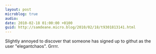 ```yaml
---
layout: post
microblog: true
audio: 
date: 2010-02-18 01:00:00 +0100
guid: http://samdeane.micro.blog/2010/02/18/t9301813141.html
---
```

Slightly annoyed to discover that someone has signed up to githut as the user "elegantchaos". Grrrr.
